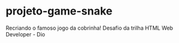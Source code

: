 # projeto-game-snake
 Recriando o famoso jogo da cobrinha! Desafio da trilha HTML Web Developer - Dio

